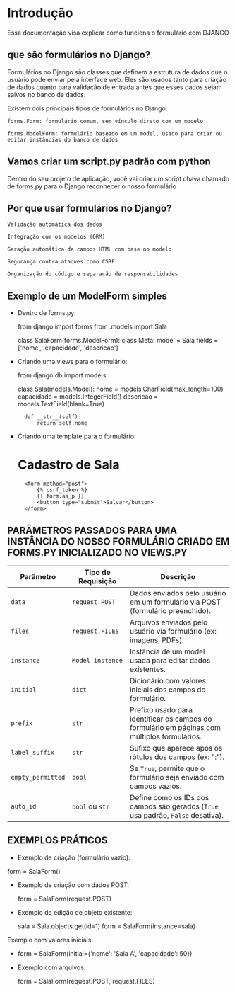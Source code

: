 # Introdução

Essa documentação visa explicar como funciona o formulário com DJANGO

##  que são formulários no Django?

Formulários no Django são classes que definem a estrutura de dados que o usuário pode enviar pela interface web. Eles são usados tanto para criação de dados quanto para validação de entrada antes que esses dados sejam salvos no banco de dados.

Existem dois principais tipos de formulários no Django:

    forms.Form: formulário comum, sem vínculo direto com um modelo

    forms.ModelForm: formulário baseado em um model, usado para criar ou editar instâncias do banco de dados


## Vamos criar um script.py padrão com python

Dentro do seu projeto de aplicação, você vai criar um script chava chamado de forms.py para o Django reconhecer o nosso formulário

## Por que usar formulários no Django?

    Validação automática dos dados

    Integração com os modelos (ORM)

    Geração automática de campos HTML com base no modelo

    Segurança contra ataques como CSRF

    Organização do código e separação de responsabilidades


## Exemplo de um ModelForm simples

- Dentro de forms.py:

    from django import forms
    from .models import Sala

    class SalaForm(forms.ModelForm):
        class Meta:
            model = Sala
            fields = ['nome', 'capacidade', 'descricao']


- Criando uma views para o formulário:

    from django.db import models

    class Sala(models.Model):
        nome = models.CharField(max_length=100)
        capacidade = models.IntegerField()
        descricao = models.TextField(blank=True)

        def __str__(self):
            return self.nome

- Criando uma template para o formulário:

    <!DOCTYPE html>
    <html lang="pt-br">
    <head>
        <meta charset="UTF-8">
        <title>Cadastrar Sala</title>
    </head>
    <body>
        <h1>Cadastro de Sala</h1>

        <form method="post">
            {% csrf_token %}
            {{ form.as_p }}
            <button type="submit">Salvar</button>
        </form>

    </body>
    </html>


## PARÂMETROS PASSADOS PARA UMA INSTÂNCIA DO NOSSO FORMULÁRIO CRIADO EM FORMS.PY INICIALIZADO NO VIEWS.PY

| Parâmetro         | Tipo de Requisição | Descrição                                                                 |
|-------------------|--------------------|---------------------------------------------------------------------------|
| `data`            | `request.POST`     | Dados enviados pelo usuário em um formulário via POST (formulário preenchido). |
| `files`           | `request.FILES`    | Arquivos enviados pelo usuário via formulário (ex: imagens, PDFs).       |
| `instance`        | `Model instance`   | Instância de um model usada para editar dados existentes.                |
| `initial`         | `dict`             | Dicionário com valores iniciais dos campos do formulário.                |
| `prefix`          | `str`              | Prefixo usado para identificar os campos do formulário em páginas com múltiplos formulários. |
| `label_suffix`    | `str`              | Sufixo que aparece após os rótulos dos campos (ex: “:”).                 |
| `empty_permitted` | `bool`             | Se `True`, permite que o formulário seja enviado com campos vazios.     |
| `auto_id`         | `bool` ou `str`    | Define como os IDs dos campos são gerados (`True` usa padrão, `False` desativa). |


## EXEMPLOS PRÁTICOS


- Exemplo de criação (formulário vazio):

form = SalaForm()

- Exemplo de criação com dados POST:

    form = SalaForm(request.POST)

- Exemplo de edição de objeto existente:
    
    sala = Sala.objects.get(id=1)
    form = SalaForm(instance=sala)

Exemplo com valores iniciais:

- form = SalaForm(initial={'nome': 'Sala A', 'capacidade': 50})

- Exemplo com arquivos:

    form = SalaForm(request.POST, request.FILES)